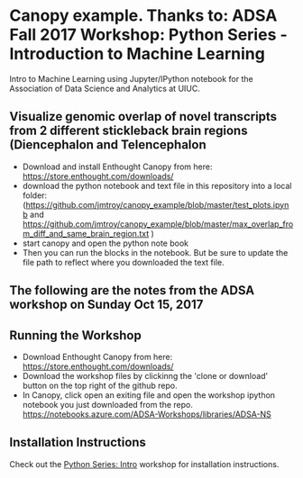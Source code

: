 # Canopy example.  Thanks to: ADSA Fall 2017 Workshop: Python Series - Introduction to Machine Learning
Intro to Machine Learning using Jupyter/IPython notebook for the Association of Data Science and Analytics at UIUC.
 
## Visualize genomic overlap of novel transcripts from 2 different stickleback brain regions (Diencephalon and Telencephalon
* Download and install Enthought Canopy from here: https://store.enthought.com/downloads/
* download the python notebook and text file in this repository into a local folder: (https://github.com/jmtroy/canopy_example/blob/master/test_plots.ipynb and https://github.com/jmtroy/canopy_example/blob/master/max_overlap_from_diff_and_same_brain_region.txt )
* start canopy and open the python note book
* Then you can run the blocks in the notebook.  But be sure to update the file path to reflect where you downloaded the text file.

## The following are the notes from the ADSA workshop on Sunday Oct 15, 2017
## Running the Workshop
* Download Enthought Canopy from here: https://store.enthought.com/downloads/
* Download the workshop files by clickinng the 'clone or download' button on the top right of the github repo.
* In Canopy, click open an exiting file and open the workshop ipython notebook you just downloaded from the repo.
https://notebooks.azure.com/ADSA-Workshops/libraries/ADSA-NS

## Installation Instructions
Check out the [Python Series: Intro](https://github.com/adsa-uiuc/intro-to-python/) workshop for installation instructions.
